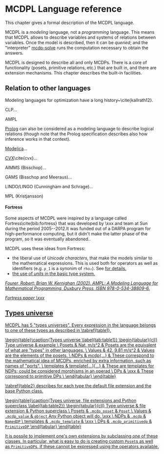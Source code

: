 # MCDPL Language reference

This chapter gives a formal description of the MCDPL language.

MCDPL is a *modeling* language, not a *programming* language. This means
that MCDPL allows to describe variables and systems of relations between variables.
Once the model is described, then it can be *queried*; and the "interpreter"
[<program>mcdp-solve</program>](#sec:mcdp-solve) runs the computation necessary to obtain the answers.

MCDPL is designed to describe all and only MCDPs. There is a core of functionality
(posets, primitive relations, etc.) that are built in, and there are extension
mechanisms. This chapter describes the built-in facilities.

## Relation to other languages

Modeling languages for optimization have a long history~\cite{kallrath12}.


CLP...

AMPL <a href="#bib:fourer02ampl"/>

[Prolog][prolog] can also be considered as a modeling language to describe
logical relations (though note that the Prolog specification describes
also how inference works in that context).

[Modelica][modelica]...

[CVX][cvx]\cite{cvx}...

AIMMS (Bisschop)...

GAMS (Bisschop and Meeraus)...

LINDO/LINGO (Cunningham and Schrage)...

MPL (Kristjansson)

[prolog]: #
[modelica]: #
[cvx]: #


#### Fortress

Some aspects of MCDPL were inspired by a language called Fortress\cite{bib:fortress} that was developed by \xxx and team at Sun during the period 2005--2012.<footnote>It was funded out of a DARPA program for high-performance computing, but it didn't make the latter phase  of the program, so it was eventually abandoned.</footnote>.

MCDPL uses these ideas from Fortress:

* the liberal use of *Unicode characters*, that make the models similar to the
  mathematical expressions. This is used both for operators
  as well as identifiers (e.g. ``ρ_1`` is a synonim of ``rho₂``).
   See <a href="#sec:unicode"/> for details.
* the use of *units* in the basic type system.

<cite id="bib:fourer02ampl">Fourer, Robert; Brian W. Kernighan (2002). AMPL: A Modeling Language
for Mathematical Programming. Duxbury Press. ISBN 978-0-534-38809-6.</cite>

<cite id="bib:fortress">Fortress paper \xxx</cite>


## Types universe

MCDPL has 5 "types universes". Every expression in the language
belongs to one of these types as described in \tabref{table1}.

\begin{table}\caption{Types universe \label{tab:table1}}
\begin{tabular}{cll}
Type universe & example \\
Posets &  <mcdp-poset>Nat</mcdp-poset>, <mcdp-poset>m/s^2</mcdp-poset> &
        Posets are the equivalent of what are "types" in other languages.
\\
Values & <mcdp-value>42</mcdp-value>, <mcdp-value>9.81 m/s^2</mcdp-value>
& Values are the elements of the posets. \\
NDPs & <k>mcdp{...}</k>
    & These correspond to the mathematical idea of MCDPs, enriched by extra
        information, such as names of "ports". \\
templates & <k>template[...]{...}</k> & These are templates for NDPs; could be considered morphisms in an operad \\
DPs & \xxx & These correspond to primitive DPs \\
\end{tabular}
\end{table}

\tabref{table2} describes for each type the default file extension
and the base Python class.


\begin{table}\caption{Types universe, file extensions and Python superclass \label{tab:table2}}
\begin{tabular}{cll}
Type universe & file extension & Python superclass  \\
Posets & <code>.mcdp_poset</code> & <code>Poset</code> \\
Values & <code>.mcdp_value</code> & <code>object</code> <footnote>Any Python object will do. \xxx</footnote> \\
NDPs & <code>.mcdp</code> & <code>NamedDP</code> \\
templates & <code>.mcdp_template</code> & \xxx \\
DPs & <code>.mcdp_primitivedp</code> & <code>PrimitiveDP</code>
\end{tabular}
\end{table}

It is possile to implement one's own extensions by subclassing
one of these classes. In particular, what is easy to do
is creating custom ``Poset``s as well as ``PrimitiveDP``s,
if these cannot be expressed using the operators available.

<style type='text/css'>

#tab\:table1 td,
#tab\:table2 td { padding: 0.5em;} /* fix for fix for prince */

#tab\:table1 tr:first-child,
#tab\:table2 tr:first-child  {
    font-weight: bold;
}

#tab\:table1 td:first-child,
#tab\:table2 td:first-child  {
    width: 10em;
    text-align: center;
}

/*#tab\:table2 td {text-align: center;}*/
</style>
